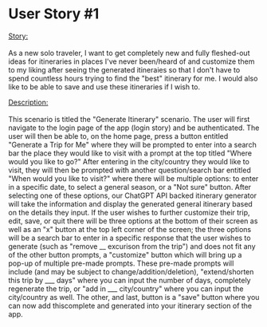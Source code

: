 # User Story #1

<ins>Story: </ins><br /><br />
As a new solo traveler, I want to get completely new and fully fleshed-out ideas for itineraries in places I've never been/heard of and customize them to my liking after seeing the generated itineraies so that I don't have to spend countless hours trying to find the "best" itinerary for me. I would also like to be able to save and use these itineraries if I wish to.

<ins>Description: </ins><br /><br />
This scenario is titled the "Generate Itinerary" scenario. The user will first navigate to the login page of the app (login story) and be authenticated. The user will then be able to, on the home page, press a button entitled "Generate a Trip for Me" where they will be prompted to enter into a search bar the place they would like to visit with a prompt at the top titled "Where would you like to go?" After entering in the city/country they would like to visit, they will then be prompted with another question/search bar entitled "When would you like to visit?" where there will be multiple options: to enter in a specific date, to select a general season, or a "Not sure" button. After selecting one of these options, our ChatGPT API backed itinerary generator will take the information and display the generated general itinerary based on the details they input. If the user wishes to further customize their trip, edit, save, or quit there will be three options at the bottom of their screen as well as an "x" button at the top left corner of the screen; the three options will be a search bar to enter in a specific response that the user wishes to generate (such as "remove __ excurison from the trip") and does not fit any of the other button prompts, a "customize" button which will bring up a pop-up of multiple pre-made prompts. These pre-made prompts will include (and may be subject to change/addition/deletion), "extend/shorten this trip by ___ days" where you can input the number of days, completely regenerate the trip, or "add in ___ city/country" where you can input the city/country as well. The other, and last, button is a "save" button where you can now add thiscomplete and generated into your itinerary section of the app.
